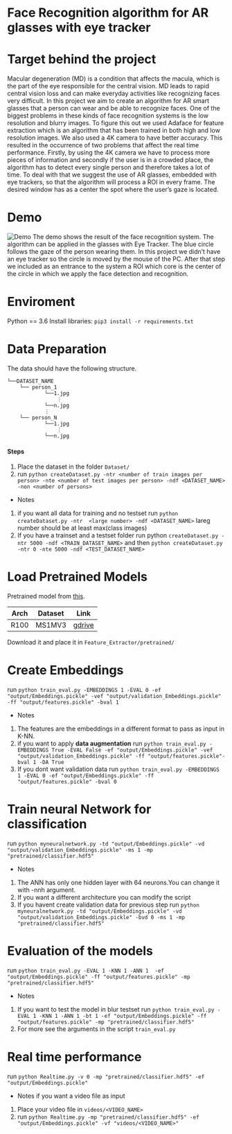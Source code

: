 ﻿# Face Recognition algorithm for AR glasses with eye tracker

# Target behind the project
Macular degeneration (MD) is a condition that affects the macula, which is the part of the eye responsible for the central vision. MD leads to rapid central vision loss and can make everyday activities like recognizing faces very difficult. In this project we aim to create an algorithm for AR smart glasses that a person can wear and be able to recognize faces. One of the biggest problems in these kinds of face recognition systems is the low resolution and blurry images. To figure this out we used Adaface for feature extraction which is an algorithm that has been trained in both high and low resolution images. We also used a 4K camera to have better accuracy. This resulted in the occurrence of two problems that affect the real time performance.  Firstly, by using the 4K camera we have to process more pieces of information and secondly if the user is in a crowded place, the algorithm has to detect every single person and therefore takes a lot of time.  To deal with that we suggest the use of AR glasses, embedded with eye trackers, so that the algorithm will process a ROI in every frame. The desired window has as a center the spot where the user’s gaze is located.

# Demo 
![Demo](assets/demo.gif)
The demo shows the result of the face recognition system. The algorithm can be applied in the glasses with Eye Tracker. The blue circle follows the gaze of the person wearing them. In this project we didn’t have an eye tracker so the circle is moved by the mouse of the PC. After that step we included as an entrance to the system a ROI which core is the center of the circle in which we apply the face detection and recognition.

# Enviroment
Python == 3.6
Install libraries: `pip3 install -r requirements.txt`

# Data Preparation
The data should have the following structure.
```
└──DATASET_NAME
    └── person_1
            └──1.jpg
                ⋮
            └──n.jpg
            ⋮
    └── person_N                                                                                  
            └──1.jpg
                ⋮
            └──n.jpg                                                                             
```
#### Steps
1. Place the dataset in the folder `Dataset/`
2. run
    `python createDataset.py -ntr <number of train images per person> -nte <number of test images per person> -ndf <DATASET_NAME> -non <number of persons>`
- Notes
1. if you want all data for training and no testset run
    `python createDataset.py -ntr  <large number> -ndf <DATASET_NAME>`
lareg number should be at least max(class images)
2. If you have a trainset and a testset folder run python `createDataset.py -ntr 5000 -ndf <TRAIN_DATASET_NAME>` and then `python createDataset.py -ntr 0 -nte 5000 -ndf <TEST_DATASET_NAME>`
  
# Load Pretrained Models
Pretrained model from [this](https://github.com/mk-minchul/AdaFace).

| Arch | Dataset    | Link                                                                                         |
|------|------------|----------------------------------------------------------------------------------------------|
| R100 | MS1MV3     | [gdrive](https://drive.google.com/file/d/1hRI8YhlfTx2YMzyDwsqLTOxbyFVOqpSI/view?usp=sharing) |

Download it and place it in `Feature_Extractor/pretrained/`

# Create Embeddings
run 
  `python train_eval.py -EMBEDDINGS 1 -EVAL 0 -ef "output/Embeddings.pickle" -vef "output/validation_Embeddings.pickle" -ff "output/features.pickle" -bval 1`
- Notes
1. The features are the embeddings in a different format to pass as input in K-NN.
2. if you want to apply **data augmentation** run
  `python train_eval.py -EMBEDDINGS True -EVAL False -ef "output/Embeddings.pickle" -vef "output/validation_Embeddings.pickle" -ff "output/features.pickle"-bval 1 -DA True`
3. If you dont want validation data run
    `python train_eval.py -EMBEDDINGS 1 -EVAL 0 -ef "output/Embeddings.pickle" -ff "output/features.pickle" -bval 0`

# Train neural Network for classification
run
  `python myneuralnetwork.py -td "output/Embeddings.pickle" -vd "output/validation_Embeddings.pickle" -ms 1 -mp "pretrained/classifier.hdf5"`
- Notes
1. The ANN has only one hidden layer with 64 neurons.You can change it with -nnh <Number of Neurons> argument.
2. If you want a different architecture you can modify the script 
3. If you havent create validation data for previous step run
    `python myneuralnetwork.py -td "output/Embeddings.pickle" -vd "output/validation_Embeddings.pickle" -bvd 0 -ms 1 -mp "pretrained/classifier.hdf5"`

# Evaluation of the models
run
  `python train_eval.py -EVAL 1 -KNN 1 -ANN 1  -ef "output/Embeddings.pickle" -ff "output/features.pickle" -mp "pretrained/classifier.hdf5"`
- Notes
1. If you want to test the model in blur testset run
  `python train_eval.py -EVAL 1 -KNN 1 -ANN 1 -bt 1 -ef "output/Embeddings.pickle" -ff "output/features.pickle" -mp "pretrained/classifier.hdf5"`
2. For more see the arguments in the script `train_eval.py`

# Real time performance
run
  `python Realtime.py -v 0 -mp "pretrained/classifier.hdf5" -ef "output/Embeddings.pickle"`
- Notes
  if you want a video file as input 
1. Place your video file in `videos/<VIDEO_NAME>`
2. run
    `python Realtime.py -mp "pretrained/classifier.hdf5" -ef "output/Embeddings.pickle" -vf "videos/<VIDEO_NAME>"`


